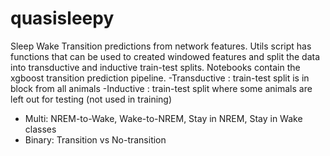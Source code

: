 # quasisleepy
Sleep Wake Transition predictions from network features.
Utils script has functions that can be used to created windowed features and split the data into transductive and inductive train-test splits. Notebooks contain the xgboost transition prediction pipeline.
  -Transductive : train-test split is in block from all animals
  -Inductive : train-test split where some animals are left out for testing (not used in training)
  - Multi: NREM-to-Wake, Wake-to-NREM, Stay in NREM, Stay in Wake classes
  - Binary: Transition vs No-transition
    

